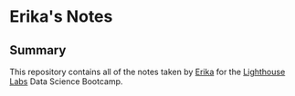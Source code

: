 # Erika's Notes
## Summary
This repository contains all of the notes taken by [Erika](https://github.com/erikabergman) for the [Lighthouse Labs](https://www.lighthouselabs.ca/) Data Science Bootcamp.